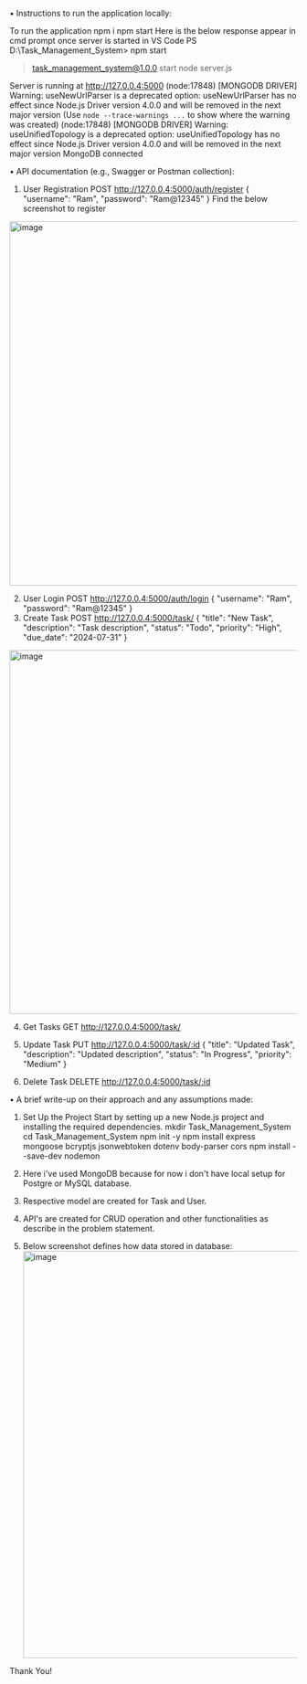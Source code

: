 • Instructions to run the application locally:

To run the application
   npm i
   npm start
 Here is the below response appear in cmd prompt once server is started in VS Code
 PS D:\Task_Management_System> npm start 

> task_management_system@1.0.0 start
> node server.js

Server is running at http://127.0.0.4:5000
(node:17848) [MONGODB DRIVER] Warning: useNewUrlParser is a deprecated option: useNewUrlParser has no effect since Node.js Driver version 4.0.0 and will be removed in the next major version
(Use `node --trace-warnings ...` to show where the warning was created)
(node:17848) [MONGODB DRIVER] Warning: useUnifiedTopology is a deprecated option: useUnifiedTopology has no effect since Node.js Driver version 4.0.0 and will be removed in the next major version
MongoDB connected

• API documentation (e.g., Swagger or Postman collection):
1. User Registration
POST http://127.0.0.4:5000/auth/register
{
"username": "Ram",
"password": "Ram@12345"
}
Find the below screenshot to register 
<img width="638" alt="image" src="https://github.com/user-attachments/assets/05d11a76-fba3-4b3f-8992-ae32dc383317">

2. User Login
POST http://127.0.0.4:5000/auth/login
{
"username": "Ram",
"password": "Ram@12345"
}
3. Create Task
POST http://127.0.0.4:5000/task/
{
"title": "New Task",
"description": "Task description",
"status": "Todo",
"priority": "High",
"due_date": "2024-07-31"
}
<img width="637" alt="image" src="https://github.com/user-attachments/assets/2d0aed27-f1d5-401f-bb76-e1d708bb2d53">

4. Get Tasks
GET http://127.0.0.4:5000/task/

5. Update Task
PUT http://127.0.0.4:5000/task/:id
{
"title": "Updated Task",
"description": "Updated description",
"status": "In Progress",
"priority": "Medium"
}

6. Delete Task
DELETE http://127.0.0.4:5000/task/:id

• A brief write-up on their approach and any assumptions made:

1. Set Up the Project
Start by setting up a new Node.js project and installing the required dependencies.
mkdir Task_Management_System
cd Task_Management_System
npm init -y
npm install express mongoose bcryptjs jsonwebtoken dotenv body-parser cors
npm install --save-dev nodemon 

2. Here i've used MongoDB because for now i don't have local setup for Postgre or MySQL database.
   
3. Respective model are created for Task and User.

4. API's are created for CRUD operation and other functionalities as describe in the problem statement.

5. Below screenshot defines how data stored in database:
   <img width="713" alt="image" src="https://github.com/user-attachments/assets/23e9ef2d-65d2-465c-8aab-388332d0bbaa">

Thank You!
